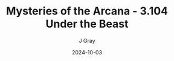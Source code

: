 ---
title: 'Mysteries of the Arcana - 3.104 Under the Beast'
alt: 'Mysteries of the Arcana'
date: '2024-10-03'
author: 'J Gray'
artist: 'Gennifer'
---